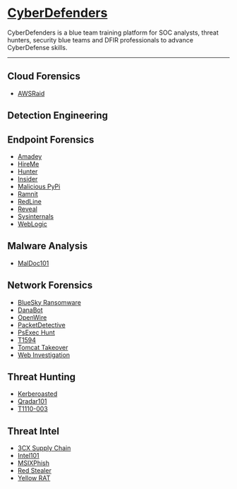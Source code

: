 # [CyberDefenders](https://cyberdefenders.org/)

CyberDefenders is a blue team training platform for SOC analysts, threat hunters, security blue teams and DFIR professionals to advance CyberDefense skills.

---
<!-- - <a href="url">Sample</a> -->
## Cloud Forensics
- <a href="https://github.com/mmhgwyjs/cyberdefenders/blob/main/Cloud%20Forensics/AWSRaid.md">AWSRaid</a>

## Detection Engineering

## Endpoint Forensics
- <a href="https://github.com/mmhgwyjs/cyberdefenders/blob/main/Endpoint%20Forensics/Amadey.md">Amadey</a>
- <a href="https://github.com/mmhgwyjs/cyberdefenders/blob/main/Endpoint%20Forensics/HireMe.md">HireMe</a>
- <a href="https://github.com/mmhgwyjs/cyberdefenders/blob/main/Endpoint%20Forensics/Hunter.md">Hunter</a>
- <a href="https://github.com/mmhgwyjs/cyberdefenders/blob/main/Endpoint%20Forensics/Insider.md">Insider</a>
- <a href="https://github.com/mmhgwyjs/cyberdefenders/blob/main/Endpoint%20Forensics/Malicious%20PyPi.md">Malicious PyPi</a>
- <a href="https://github.com/mmhgwyjs/cyberdefenders/blob/main/Endpoint%20Forensics/Ramnit.md">Ramnit</a>
- <a href="https://github.com/mmhgwyjs/cyberdefenders/blob/main/Endpoint%20Forensics/RedLine.md">RedLine</a>
- <a href="https://github.com/mmhgwyjs/cyberdefenders/blob/main/Endpoint%20Forensics/Reveal.md">Reveal</a>
- <a href="https://github.com/mmhgwyjs/cyberdefenders/blob/main/Endpoint%20Forensics/Sysinternals.mdd">Sysinternals</a>
- <a href="https://github.com/mmhgwyjs/cyberdefenders/blob/main/Endpoint%20Forensics/WebLogic.md">WebLogic</a>

## Malware Analysis
- <a href="https://github.com/mmhgwyjs/cyberdefenders/blob/main/Malware%20Analysis/MalDoc101.md">MalDoc101</a>

## Network Forensics
- <a href="https://github.com/mmhgwyjs/cyberdefenders/blob/main/Network%20Forensics/BlueSky%20Ransomware.md">BlueSky Ransomware</a>
- <a href="https://github.com/mmhgwyjs/cyberdefenders/blob/main/Network%20Forensics/DanaBot.md">DanaBot</a>
- <a href="https://github.com/mmhgwyjs/cyberdefenders/blob/main/Network%20Forensics/OpenWire.md">OpenWire</a>
- <a href="https://github.com/mmhgwyjs/cyberdefenders/blob/main/Network%20Forensics/PacketDetective.md">PacketDetective</a>
- <a href="https://github.com/mmhgwyjs/cyberdefenders/blob/main/Network%20Forensics/PsExec%20Hunt.md">PsExec Hunt</a>
- <a href="https://github.com/mmhgwyjs/cyberdefenders/blob/main/Network%20Forensics/T1594.md">T1594</a>
- <a href="https://github.com/mmhgwyjs/cyberdefenders/blob/main/Network%20Forensics/Tomcat%20Takeover.md">Tomcat Takeover</a>
- <a href="https://github.com/mmhgwyjs/cyberdefenders/blob/main/Network%20Forensics/Web%20Investigation.md">Web Investigation</a>

## Threat Hunting
- <a href="https://github.com/mmhgwyjs/cyberdefenders/blob/main/Threat%20Hunting/Kerberoasted.md">Kerberoasted</a>
- <a href="https://github.com/mmhgwyjs/cyberdefenders/blob/main/Threat%20Hunting/Qradar101.md">Qradar101</a>
- <a href="https://github.com/mmhgwyjs/cyberdefenders/blob/main/Threat%20Hunting/T1110-003.md">T1110-003</a>

## Threat Intel
- <a href="https://github.com/mmhgwyjs/cyberdefenders/blob/main/Threat%20Intel/3CX%20Supply%20Chain.md">3CX Supply Chain</a>
- <a href="https://github.com/mmhgwyjs/cyberdefenders/blob/main/Threat%20Intel/Intel101.md">Intel101</a>
- <a href="https://github.com/mmhgwyjs/cyberdefenders/blob/main/Threat%20Intel/MSIXPhish.md">MSIXPhish</a>
- <a href="https://github.com/mmhgwyjs/cyberdefenders/blob/main/Threat%20Intel/Red%20Stealer.md">Red Stealer</a>
- <a href="https://github.com/mmhgwyjs/cyberdefenders/blob/main/Threat%20Intel/Yellow%20RAT.md">Yellow RAT</a>











